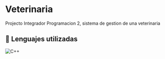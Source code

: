 # Veterinaria
Projecto Integrador Programacion 2, sistema de gestion de una veterinaria

## 💼 Lenguajes utilizadas
![C++](https://img.shields.io/badge/C++-darkblue?style=for-the-badge&logo=Cplusplus)
